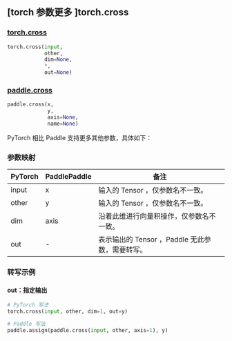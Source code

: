 ## [torch 参数更多 ]torch.cross

### [torch.cross](https://pytorch.org/docs/stable/generated/torch.cross.html?highlight=cross#torch.cross)

```python
torch.cross(input,
            other,
            dim=None,
            *,
            out=None)
```

### [paddle.cross](https://www.paddlepaddle.org.cn/documentation/docs/zh/develop/api/paddle/cross_cn.html#cross)

```python
paddle.cross(x,
             y,
             axis=None,
             name=None)
```

PyTorch 相比 Paddle 支持更多其他参数，具体如下：

### 参数映射
| PyTorch       | PaddlePaddle | 备注                                                   |
| ------------- | ------------ | ------------------------------------------------------ |
| input         | x            | 输入的 Tensor ，仅参数名不一致。                          |
| other         | y            | 输入的 Tensor ，仅参数名不一致。                          |
| dim           | axis         | 沿着此维进行向量积操作，仅参数名不一致。                   |
| out           | -            | 表示输出的 Tensor ，Paddle 无此参数，需要转写。      |


### 转写示例
#### out：指定输出
```python
# PyTorch 写法
torch.cross(input, other, dim=1, out=y)

# Paddle 写法
paddle.assign(paddle.cross(input, other, axis=1), y)
```
